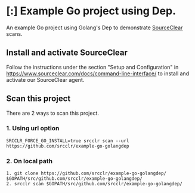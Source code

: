 # [:] Example Go project using Dep.

An example Go project using Golang's Dep to demonstrate [SourceClear](https://www.sourceclear.com) scans.

## Install and activate SourceClear
Follow the instructions under the section "Setup and Configuration" in https://www.sourceclear.com/docs/command-line-interface/ to install and activate our SourceClear agent.

## Scan this project
There are 2 ways to scan this project.

### 1. Using url option
`SRCCLR_FORCE_GO_INSTALL=true srcclr scan --url https://github.com/srcclr/example-go-golangdep`

### 2. On local path
```
1. git clone https://github.com/srcclr/example-go-golangdep/ $GOPATH/src/github.com/srcclr/example-go-golangdep/
2. srcclr scan $GOPATH/src/github.com/srcclr/example-go-golangdep/
```
